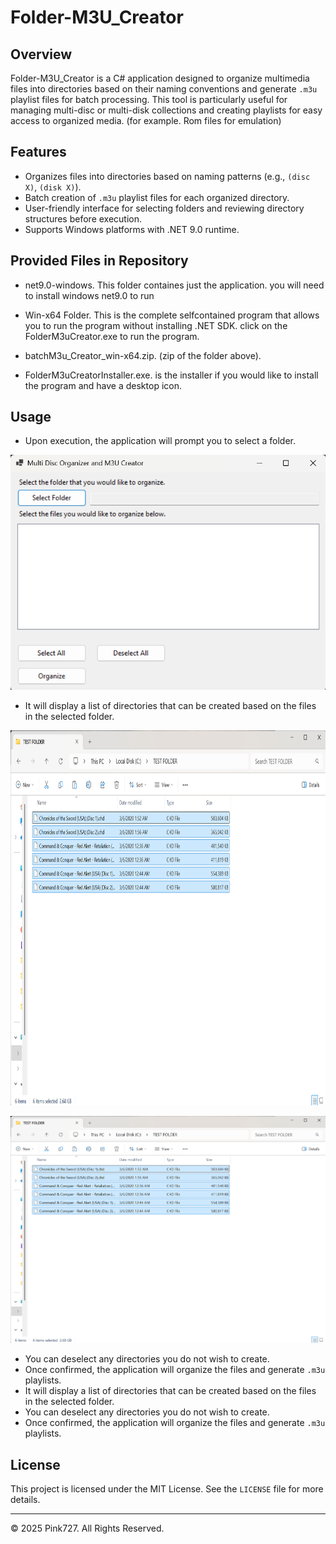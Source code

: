 # Folder-M3U_Creator

## Overview
Folder-M3U_Creator is a C# application designed to organize multimedia files into directories based on their naming conventions and generate `.m3u` playlist files for batch processing. This tool is particularly useful for managing multi-disc or multi-disk collections and creating playlists for easy access to organized media. (for example. Rom files for emulation)

## Features
- Organizes files into directories based on naming patterns (e.g., `(disc X)`, `(disk X)`).
- Batch creation of `.m3u` playlist files for each organized directory.
- User-friendly interface for selecting folders and reviewing directory structures before execution.
- Supports Windows platforms with .NET 9.0 runtime.

## Provided Files in Repository

- net9.0-windows. This folder containes just the application. you will need to install windows net9.0 to run

- Win-x64 Folder. This is the complete selfcontained program that allows you to run the program without installing .NET SDK. click on the FolderM3uCreator.exe to run the program. 

- batchM3u_Creator_win-x64.zip. (zip of the folder above).

- FolderM3uCreatorInstaller.exe. is the installer if you would like to install the program and have a desktop icon.

## Usage
- Upon execution, the application will prompt you to select a folder.

![Main Screen](Assets/main_Screen.png)

- It will display a list of directories that can be created based on the files in the selected folder.

<img src="Assets/folder_unorganized.png" alt="Folder Organized" width="600pt" height="600pt">

![Folder Organized](Assets/folder_unorganized.png)

- You can deselect any directories you do not wish to create.
- Once confirmed, the application will organize the files and generate `.m3u` playlists.
- It will display a list of directories that can be created based on the files in the selected folder.
- You can deselect any directories you do not wish to create.
- Once confirmed, the application will organize the files and generate `.m3u` playlists.

## License
This project is licensed under the MIT License. See the `LICENSE` file for more details.

____________________________________
© 2025 Pink727. All Rights Reserved.